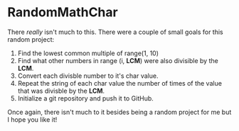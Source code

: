 # RandomMathChar

There _really_ isn't much to this.
There were a couple of small goals for this random project:
  1. Find the lowest common multiple of range(1, 10)
  1. Find what other numbers in range (i, **LCM**) were also divisible by the **LCM**.
  1. Convert each divisble number to it's char value.
  1. Repeat the string of each char value the number of times of the value that was divisble by the **LCM**.
  1. Initialize a git repository and push it to GitHub.
  
 Once again, there isn't much to it besides being a random project for me but I hope you like it!
  
